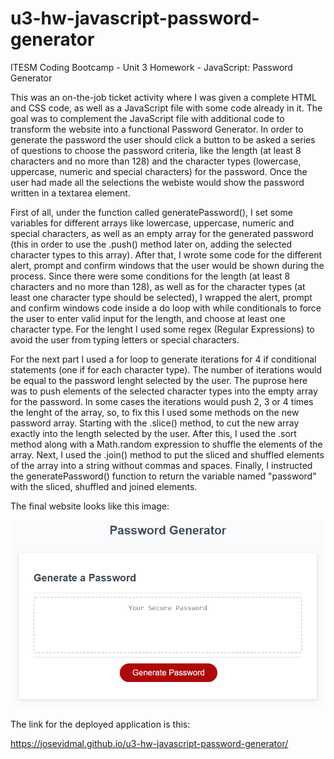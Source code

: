 # u3-hw-javascript-password-generator
ITESM Coding Bootcamp - Unit 3 Homework - JavaScript: Password Generator

This was an on-the-job ticket activity where I was given a complete HTML and CSS code, as well as a JavaScript file with some code already in it. The goal was to complement the JavaScript file with additional code to transform the website into a functional Password Generator. In order to generate the password the user should click a button to be asked a series of questions to choose the password criteria, like the length (at least 8 characters and no more than 128) and the character types (lowercase, uppercase, numeric and special characters) for the password. Once the user had made all the selections the webiste would show the password written in a textarea element.

First of all, under the function called generatePassword(), I set some variables for different arrays like lowercase, uppercase, numeric and special characters, as well as an empty array for the generated password (this in order to use the .push() method later on, adding the selected character types to this array). After that, I wrote some code for the different alert, prompt and confirm windows that the user would be shown during the process. Since there were some conditions for the length (at least 8 characters and no more than 128), as well as for the character types (at least one character type should be selected), I wrapped the alert, prompt and confirm windows code inside a do loop with while conditionals to force the user to enter valid input for the length, and choose at least one character type. For the lenght I used some regex (Regular Expressions) to avoid the user from typing letters or special characters.

For the next part I used a for loop to generate iterations for 4 if conditional statements (one if for each character type). The number of iterations would be equal to the password lenght selected by the user. The puprose here was to push elements of the selected character types into the empty array for the password. In some cases the iterations would push 2, 3 or 4 times the lenght of the array, so, to fix this I used some methods on the new password array. Starting with the .slice() method, to cut the new array exactly into the length selected by the user. After this, I used the .sort method along with a Math.random expression to shuffle the elements of the array. Next, I used the .join() method to put the sliced and shuffled elements of the array into a string without commas and spaces. Finally, I instructed the generatePassword() function to return the variable named "password" with the sliced, shuffled and joined elements.

The final website looks like this image:

![Password-Generator](https://github.com/josevidmal/u3-hw-javascript-password-generator/blob/main/assets/images/03-javascript-homework-demo.png?raw=true)

The link for the deployed application is this:

https://josevidmal.github.io/u3-hw-javascript-password-generator/